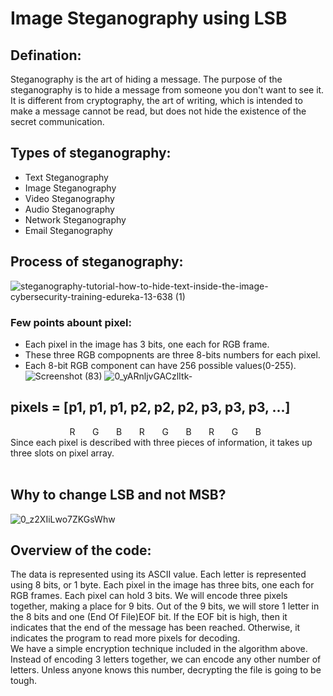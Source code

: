# Image Steganography using LSB
## Defination:
Steganography is the art of hiding a message. The purpose of the steganography is to hide a message from someone you don't want to see it. It is different from cryptography, the art of writing, which is intended to make a message cannot be read, but does not hide the existence of the secret communication.
## Types of steganography:
* Text Steganography
* Image Steganography
* Video Steganography
* Audio Steganography
* Network Steganography
* Email Steganography
## Process of steganography:
![steganography-tutorial-how-to-hide-text-inside-the-image-cybersecurity-training-edureka-13-638 (1)](https://user-images.githubusercontent.com/55583932/125614121-37db0400-d663-47eb-8829-de3c7014f813.png)
### Few points abount pixel:
* Each pixel in the image has 3 bits, one each for RGB frame.
* These three RGB compopnents are three 8-bits numbers for each pixel.
* Each 8-bit RGB component can have 256 possible values(0-255).</br>
![Screenshot (83)](https://user-images.githubusercontent.com/55583932/125614997-9fdfc7dc-1ad0-48ee-84d2-630a4f130551.png)
![0_yARnljvGACzlItk-](https://user-images.githubusercontent.com/55583932/125615223-af7f2cfa-3ea6-4eae-b625-fcc38f65a506.png)
## pixels = [p1, p1, p1, p2, p2, p2, p3, p3, p3, ...]
&nbsp; &nbsp; &nbsp; &nbsp; &nbsp; &nbsp; &nbsp; &nbsp; &nbsp; &nbsp; &nbsp; &nbsp;    R &nbsp; &nbsp; &nbsp; G &nbsp; &nbsp; &nbsp; B &nbsp; &nbsp; &nbsp; R &nbsp; &nbsp; &nbsp; G &nbsp; &nbsp; &nbsp; B &nbsp; &nbsp; &nbsp; R &nbsp; &nbsp; &nbsp; G &nbsp; &nbsp; &nbsp; B<br/>
Since each pixel is described with three pieces of information, it takes up three slots on pixel array.<br/><br/>
## Why to change LSB and not MSB?
![0_z2XIiLwo7ZKGsWhw](https://user-images.githubusercontent.com/55583932/125647607-a38b0ca5-3fb9-4f3f-906c-6dc8f8d7f95a.png)

## Overview of the code:
The data is represented using its ASCII value. Each letter is represented using 8 bits, or 1 byte. Each pixel in the image has three bits, one each for RGB frames. Each pixel can hold 3 bits. We will encode three pixels together, making a place for 9 bits. Out of the 9 bits, we will store 1 letter in the 8 bits and one (End Of File)EOF bit. If the EOF bit is high, then it indicates that the end of the message has been reached. Otherwise, it indicates the program to read more pixels for decoding.<br/>
We have a simple encryption technique included in the algorithm above. Instead of encoding 3 letters together, we can encode any other number of letters. Unless anyone knows this number, decrypting the file is going to be tough.<br/>
